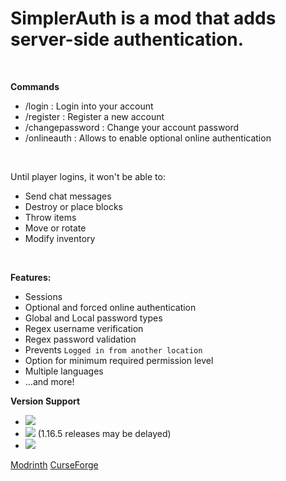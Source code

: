 # SimplerAuth is a mod that adds server-side authentication.

<br>

**Commands**
- /login <password> : Login into your account
- /register <password> <repeatPassword> : Register a new account
- /changepassword <oldPassword> <newPassword> : Change your account password
- /onlineauth : Allows to enable optional online authentication

<br>

Until player logins, it won't be able to:  
- Send chat messages
- Destroy or place blocks
- Throw items
- Move or rotate
- Modify inventory

<br>

**Features:**
- Sessions
- Optional and forced online authentication
- Global and Local password types
- Regex username verification
- Regex password validation
- Prevents `Logged in from another location`
- Option for minimum required permission level
- Multiple languages
- ...and more!

**Version Support**
- ![](https://img.shields.io/badge/1.17.x-Supported-green)
- ![](https://img.shields.io/badge/1.16.5-Supported-green) (1.16.5 releases may be delayed)
- ![](https://img.shields.io/badge/1.16.4%3C-Not%20ported-red)

[Modrinth](https://modrinth.com/mod/simpler-auth)
[CurseForge](https://www.curseforge.com/minecraft/mc-mods/simpler-auth)
  
